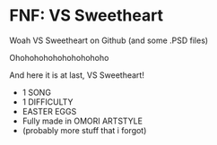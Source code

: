 # FNF: VS Sweetheart
Woah VS Sweetheart on Github (and some .PSD files)


Ohohohohohohohohohoho

And here it is at last, VS Sweetheart!

- 1 SONG
- 1 DIFFICULTY
- EASTER EGGS
- Fully made in OMORI ARTSTYLE
- (probably more stuff that i forgot)
